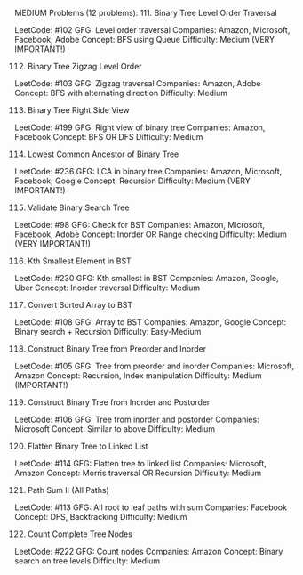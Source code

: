 MEDIUM Problems (12 problems):
111. Binary Tree Level Order Traversal

LeetCode: #102
GFG: Level order traversal
Companies: Amazon, Microsoft, Facebook, Adobe
Concept: BFS using Queue
Difficulty: Medium (VERY IMPORTANT!)

112. Binary Tree Zigzag Level Order

LeetCode: #103
GFG: Zigzag traversal
Companies: Amazon, Adobe
Concept: BFS with alternating direction
Difficulty: Medium

113. Binary Tree Right Side View

LeetCode: #199
GFG: Right view of binary tree
Companies: Amazon, Facebook
Concept: BFS OR DFS
Difficulty: Medium

114. Lowest Common Ancestor of Binary Tree

LeetCode: #236
GFG: LCA in binary tree
Companies: Amazon, Microsoft, Facebook, Google
Concept: Recursion
Difficulty: Medium (VERY IMPORTANT!)

115. Validate Binary Search Tree

LeetCode: #98
GFG: Check for BST
Companies: Amazon, Microsoft, Facebook, Adobe
Concept: Inorder OR Range checking
Difficulty: Medium (VERY IMPORTANT!)

116. Kth Smallest Element in BST

LeetCode: #230
GFG: Kth smallest in BST
Companies: Amazon, Google, Uber
Concept: Inorder traversal
Difficulty: Medium

117. Convert Sorted Array to BST

LeetCode: #108
GFG: Array to BST
Companies: Amazon, Google
Concept: Binary search + Recursion
Difficulty: Easy-Medium

118. Construct Binary Tree from Preorder and Inorder

LeetCode: #105
GFG: Tree from preorder and inorder
Companies: Microsoft, Amazon
Concept: Recursion, Index manipulation
Difficulty: Medium (IMPORTANT!)

119. Construct Binary Tree from Inorder and Postorder

LeetCode: #106
GFG: Tree from inorder and postorder
Companies: Microsoft
Concept: Similar to above
Difficulty: Medium

120. Flatten Binary Tree to Linked List

LeetCode: #114
GFG: Flatten tree to linked list
Companies: Microsoft, Amazon
Concept: Morris traversal OR Recursion
Difficulty: Medium

121. Path Sum II (All Paths)

LeetCode: #113
GFG: All root to leaf paths with sum
Companies: Facebook
Concept: DFS, Backtracking
Difficulty: Medium

122. Count Complete Tree Nodes

LeetCode: #222
GFG: Count nodes
Companies: Amazon
Concept: Binary search on tree levels
Difficulty: Medium